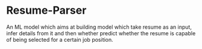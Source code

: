 # Resume-Parser
An ML model which aims at building model which take resume as an input, infer details from it and then whether predict whether the resume is capable of being selected for a certain job position.
